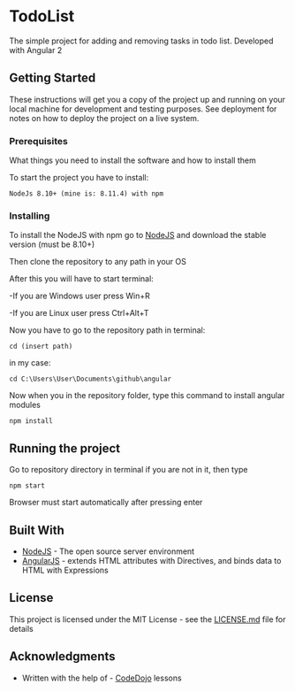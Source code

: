 # TodoList
The simple project for adding and removing tasks in todo list. Developed with Angular 2

## Getting Started

These instructions will get you a copy of the project up and running on your local machine for development and testing purposes. See deployment for notes on how to deploy the project on a live system.

### Prerequisites

What things you need to install the software and how to install them

To start the project you have to install:

```
NodeJs 8.10+ (mine is: 8.11.4) with npm
```

### Installing

To install the NodeJS with npm go to [NodeJS](https://nodejs.org/en/) and download the stable version (must be 8.10+)

Then clone the repository to any path in your OS

After this you will have to start terminal:

-If you are Windows user press Win+R

-If you are Linux user press Ctrl+Alt+T

Now you have to go to the repository path in terminal:

```
cd (insert path)
```

in my case:

```
cd C:\Users\User\Documents\github\angular
```

Now when you in the repository folder, type this command to install angular modules

```
npm install
```

## Running the project

Go to repository directory in terminal if you are not in it, then type

```
npm start
```

Browser must start automatically after pressing enter

## Built With

* [NodeJS](https://nodejs.org/en/) - The open source server environment
* [AngularJS](https://angular.io/) - extends HTML attributes with Directives, and binds data to HTML with Expressions

## License

This project is licensed under the MIT License - see the [LICENSE.md](LICENSE.md) file for details

## Acknowledgments

* Written with the help of - [CodeDojo](https://www.youtube.com/channel/UCY10FZglXJ8RL3xB04VpykQ) lessons
